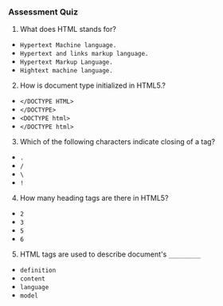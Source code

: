 
### Assessment Quiz

1. What does HTML stands for?

- `Hypertext Machine language.`
- `Hypertext and links markup language.`
- `Hypertext Markup Language.` 
- `Hightext machine language.`

2. How is document type initialized in HTML5.?

- `</DOCTYPE HTML>`
- `</DOCTYPE>`
- `<DOCTYPE html>` 
- `</DOCTYPE html>`

3. Which of the following characters indicate closing of a tag?

- `.`
- `/` 
- `\`
- `!`

4. How many heading tags are there in HTML5?

- `2`
- `3`
- `5`
- `6` 

5. HTML tags are used to describe document's `_________`

- `definition`
- `content` 
- `language`
- `model`

